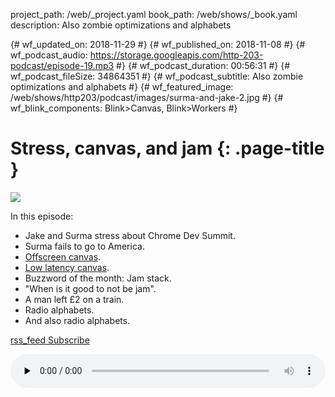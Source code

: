 project_path: /web/_project.yaml
book_path: /web/shows/_book.yaml
description: Also zombie optimizations and alphabets

{# wf_updated_on: 2018-11-29 #}
{# wf_published_on: 2018-11-08 #}
{# wf_podcast_audio: https://storage.googleapis.com/http-203-podcast/episode-19.mp3 #}
{# wf_podcast_duration: 00:56:31 #}
{# wf_podcast_fileSize: 34864351 #}
{# wf_podcast_subtitle: Also zombie optimizations and alphabets #}
{# wf_featured_image: /web/shows/http203/podcast/images/surma-and-jake-2.jpg #}
{# wf_blink_components: Blink>Canvas, Blink>Workers #}

# Stress, canvas, and jam {: .page-title }

<img src="/web/shows/http203/podcast/images/surma-and-jake-2.jpg" class="attempt-right">

In this episode:

* Jake and Surma stress about Chrome Dev Summit.
* Surma fails to go to America.
* [Offscreen canvas](/web/updates/2018/08/offscreen-canvas).
* [Low latency canvas](https://www.chromestatus.com/feature/6360971442388992).
* Buzzword of the month: Jam stack.
* "When is it good to not be jam".
* A man left £2 on a train.
* Radio alphabets.
* And also radio alphabets.

<a href="http://feeds.feedburner.com/Http203Podcast">
  <span class="material-icons">rss_feed</span>
  Subscribe
</a>

<audio style="width: 100%" src="https://storage.googleapis.com/http-203-podcast/episode-19.mp3"
controls preload="none"></audio>
